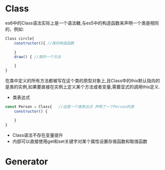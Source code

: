 # Class
es6中的Class语法实际上是一个语法糖,与es5中的构造函数来声明一个类是相同的，例如:
```js
Class circle{
    constructor(){ //类的构造函数
        
    }
    draw() { //类的一个方法

    }
}
```
在类中定义的所有方法都被写在这个类的原型对象上,且Class中的this默认指向的是类的实例,如果要直接在实例上定义某个方法或者变量,需要显式的调用this定义.
- 类表达式
```js
const Person = Class{   //这是一个类表达式 声明了一个Person的类
    constructor() {

    }
}
```
- Class语法不存在变量提升
- 内部可以直接使用get和set关键字对某个属性设置存值函数和取值函数
# Generator

